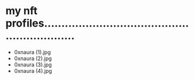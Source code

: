 # my nft profiles..............................................................
- 0xnaura (1).jpg
- 0xnaura (2).jpg
- 0xnaura (3).jpg
- 0xnaura (4).jpg
